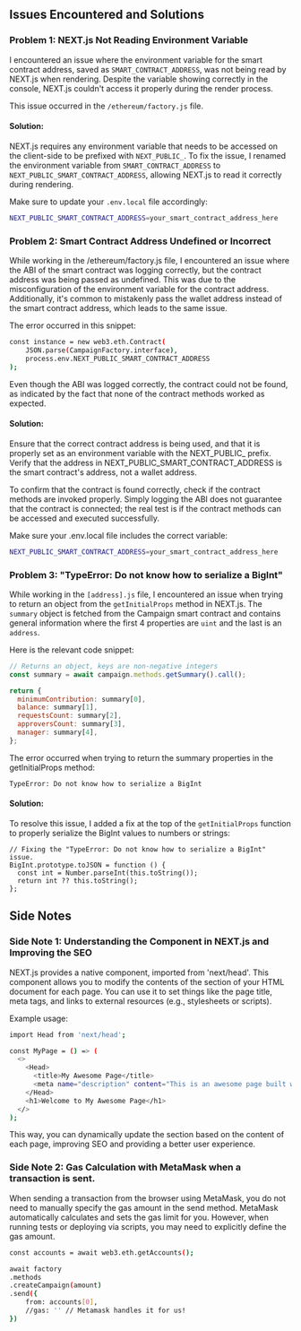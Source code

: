 ## Issues Encountered and Solutions

### Problem 1: NEXT.js Not Reading Environment Variable

I encountered an issue where the environment variable for the smart contract address, saved as `SMART_CONTRACT_ADDRESS`, was not being read by NEXT.js when rendering. Despite the variable showing correctly in the console, NEXT.js couldn't access it properly during the render process.

This issue occurred in the `/ethereum/factory.js` file.

#### Solution:
NEXT.js requires any environment variable that needs to be accessed on the client-side to be prefixed with `NEXT_PUBLIC_`. To fix the issue, I renamed the environment variable from `SMART_CONTRACT_ADDRESS` to `NEXT_PUBLIC_SMART_CONTRACT_ADDRESS`, allowing NEXT.js to read it correctly during rendering.

Make sure to update your `.env.local` file accordingly:

```bash
NEXT_PUBLIC_SMART_CONTRACT_ADDRESS=your_smart_contract_address_here
```

### Problem 2: Smart Contract Address Undefined or Incorrect
While working in the /ethereum/factory.js file, I encountered an issue where the ABI of the smart contract was logging correctly, but the contract address was being passed as undefined. This was due to the misconfiguration of the environment variable for the contract address. Additionally, it's common to mistakenly pass the wallet address instead of the smart contract address, which leads to the same issue.

The error occurred in this snippet:
```bash
const instance = new web3.eth.Contract(
    JSON.parse(CampaignFactory.interface), 
    process.env.NEXT_PUBLIC_SMART_CONTRACT_ADDRESS
);
```

Even though the ABI was logged correctly, the contract could not be found, as indicated by the fact that none of the contract methods worked as expected.

#### Solution:
Ensure that the correct contract address is being used, and that it is properly set as an environment variable with the NEXT_PUBLIC_ prefix. Verify that the address in NEXT_PUBLIC_SMART_CONTRACT_ADDRESS is the smart contract's address, not a wallet address.

To confirm that the contract is found correctly, check if the contract methods are invoked properly. Simply logging the ABI does not guarantee that the contract is connected; the real test is if the contract methods can be accessed and executed successfully.

Make sure your .env.local file includes the correct variable:

```bash
NEXT_PUBLIC_SMART_CONTRACT_ADDRESS=your_smart_contract_address_here
```

### Problem 3: "TypeError: Do not know how to serialize a BigInt"

While working in the `[address].js` file, I encountered an issue when trying to return an object from the `getInitialProps` method in NEXT.js. The `summary` object is fetched from the Campaign smart contract and contains general information where the first 4 properties are `uint` and the last is an `address`.

Here is the relevant code snippet:

```javascript
// Returns an object, keys are non-negative integers
const summary = await campaign.methods.getSummary().call();

return {
  minimumContribution: summary[0],
  balance: summary[1],
  requestsCount: summary[2],
  approversCount: summary[3],
  manager: summary[4],
};
```

The error occurred when trying to return the summary properties in the getInitialProps method:

```
TypeError: Do not know how to serialize a BigInt
```

#### Solution:
To resolve this issue, I added a fix at the top of the `getInitialProps` function to properly serialize the BigInt values to numbers or strings:

```
// Fixing the "TypeError: Do not know how to serialize a BigInt" issue.
BigInt.prototype.toJSON = function () {
  const int = Number.parseInt(this.toString());
  return int ?? this.toString();
};
```

## Side Notes

### Side Note 1: Understanding the <Head /> Component in NEXT.js and Improving the SEO
NEXT.js provides a native <Head /> component, imported from 'next/head'. This component allows you to modify the contents of the <head> section of your HTML document for each page. You can use it to set things like the page title, meta tags, and links to external resources (e.g., stylesheets or scripts).

Example usage:

```bash
import Head from 'next/head';

const MyPage = () => (
  <>
    <Head>
      <title>My Awesome Page</title>
      <meta name="description" content="This is an awesome page built with NEXT.js" />
    </Head>
    <h1>Welcome to My Awesome Page</h1>
  </>
);
```

This way, you can dynamically update the <head> section based on the content of each page, improving SEO and providing a better user experience.

### Side Note 2: Gas Calculation with MetaMask when a transaction is sent.
When sending a transaction from the browser using MetaMask, you do not need to manually specify the gas amount in the send method. MetaMask automatically calculates and sets the gas limit for you. However, when running tests or deploying via scripts, you may need to explicitly define the gas amount.
```bash
const accounts = await web3.eth.getAccounts();

await factory
.methods
.createCampaign(amount)
.send({
    from: accounts[0],
    //gas: '' // Metamask handles it for us!
})
```

